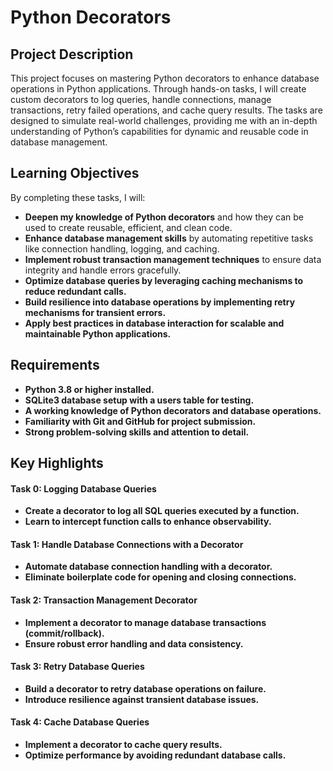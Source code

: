 # Python Decorators

## Project Description

This project focuses on mastering Python decorators to enhance database operations in Python applications. Through hands-on tasks, I will create custom decorators to log queries, handle connections, manage transactions, retry failed operations, and cache query results. The tasks are designed to simulate real-world challenges, providing me with an in-depth understanding of Python’s capabilities for dynamic and reusable code in database management.

## Learning Objectives

By completing these tasks, I will:

* <b>Deepen my knowledge of Python decorators</b> and how they can be used to create reusable, efficient, and clean code.
* <b>Enhance database management skills</b> by automating repetitive tasks like connection handling, logging, and caching.
* <b>Implement robust transaction management techniques</b> to ensure data integrity and handle errors gracefully.
* <b>Optimize database queries<b> by leveraging caching mechanisms to reduce redundant calls.
* <b>Build resilience into database operations</b> by implementing retry mechanisms for transient errors.
* <b>Apply best practices in database interaction</b> for scalable and maintainable Python applications.

## Requirements

* Python 3.8 or higher installed.
* SQLite3 database setup with a users table for testing.
* A working knowledge of Python decorators and database operations.
* Familiarity with Git and GitHub for project submission.
* Strong problem-solving skills and attention to detail.

## Key Highlights

#### Task 0: Logging Database Queries

* Create a decorator to log all SQL queries executed by a function.
* Learn to intercept function calls to enhance observability.

#### Task 1: Handle Database Connections with a Decorator

* Automate database connection handling with a decorator.
* Eliminate boilerplate code for opening and closing connections.

#### Task 2: Transaction Management Decorator

* Implement a decorator to manage database transactions (commit/rollback).
* Ensure robust error handling and data consistency.

#### Task 3: Retry Database Queries

* Build a decorator to retry database operations on failure.
* Introduce resilience against transient database issues.

#### Task 4: Cache Database Queries

* Implement a decorator to cache query results.
* Optimize performance by avoiding redundant database calls.
